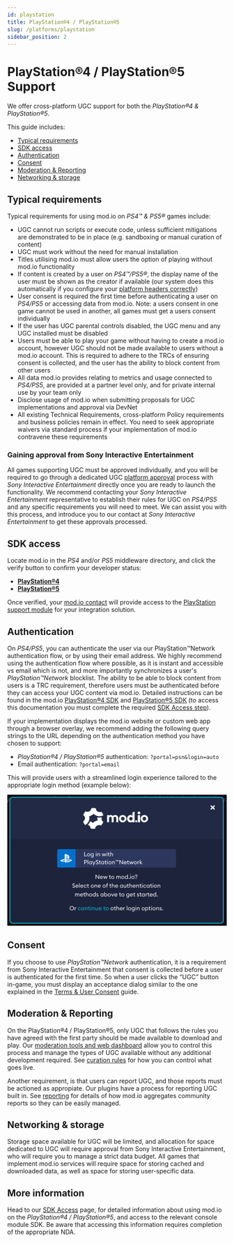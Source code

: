 ```yaml
---
id: playstation
title: PlayStation®4 / PlayStation®5
slug: /platforms/playstation
sidebar_position: 2
---
```


# PlayStation®4 / PlayStation®5 Support

We offer cross-platform UGC support for both the *PlayStation®4 & PlayStation®5*. 

This guide includes:

* [Typical requirements](#typical-requirements)
* [SDK access](#sdk-access)
* [Authentication](#authentication)
* [Consent](#consent)
* [Moderation & Reporting](#moderation--reporting)
* [Networking & storage](#networking--storage)

## Typical requirements

Typical requirements for using mod.io on *PS4™ & PS5®* games include:

* UGC cannot run scripts or execute code, unless sufficient mitigations are demonstrated to be in place (e.g. sandboxing or manual curation of content)
* UGC must work without the need for manual installation
* Titles utilising mod.io must allow users the option of playing without mod.io functionality
* If content is created by a user on *PS4™/PS5®*, the display name of the user must be shown as the creator if available (our system does this automatically if you configure your [platform headers correctly](/restapi/platforms))
* User consent is required the first time before authenticating a user on *PS4/PS5* or accessing data from mod.io. Note: a users consent in one game cannot be used in another, all games must get a users consent individually
* If the user has UGC parental controls disabled, the UGC menu and any UGC installed must be disabled
* Users must be able to play your game without having to create a mod.io account, however UGC should not be made available to users without a mod.io account. This is required to adhere to the TRCs of ensuring consent is collected, and the user has the ability to block content from other users
* All data mod.io provides relating to metrics and usage connected to *PS4/PS5*, are provided at a partner level only, and for private internal use by your team only
* Disclose usage of mod.io when submitting proposals for UGC implementations and approval via DevNet
* All existing Technical Requirements, cross-platform Policy requirements and business policies remain in effect. You need to seek appropriate waivers via standard process if your implementation of mod.io contravene these requirements

### Gaining approval from Sony Interactive Entertainment

All games supporting UGC must be approved individually, and you will be required to go through a dedicated UGC [platform approval](/platforms/console-sdks) process with *Sony Interactive Entertainment* directly once you are ready to launch the functionality. We recommend contacting your *Sony Interactive Entertainment* representative to establish their rules for UGC on *PS4/PS5* and any specific requirements you will need to meet. We can assist you with this process, and introduce you to our contact at *Sony Interactive Entertainment* to get these approvals processed.

## SDK access

Locate mod.io in the *PS4* and/or *PS5* middleware directory, and click the verify button to confirm your developer status:

* [**PlayStation®4**](https://ps4.develop.playstation.net/tm/verify/mod_io) 
* [**PlayStation®5**](https://game.develop.playstation.net/tm/verify/mod_io)

Once verified, your [mod.io contact](mailto:developers@mod.io) will provide access to the [PlayStation support module](/platforms/console-sdks#console-sdks) for your integration solution.

## Authentication

On *PS4/PS5*, you can authenticate the user via our PlayStation™Network authentication flow, or by using their email address. We highly recommend using the authentication flow where possible, as it is instant and accessible vs email which is not, and more importantly synchronizes a user's *PlayStation™Network* blocklist. The ability to be able to block content from users is a TRC requirement, therefore users must be authenticated before they can access your UGC content via mod.io. Detailed instructions can be found in the mod.io [PlayStation®4 SDK](https://docs.mod.io/partners/ps4/authentication) and [PlayStation®5 SDK](https://docs.mod.io/partners/ps5/authentication) (to access this documentation you must complete the required [SDK Access step](#sdk-access)).

If your implementation displays the mod.io website or custom web app through a browser overlay, we recommend adding the following query strings to the URL depending on the authentication method you have chosen to support:
* *PlayStation®4 / PlayStation®5* authentication: `?portal=psn&login=auto`
* Email authentication: `?portal=email`

This will provide users with a streamlined login experience tailored to the appropriate login method (example below):

![PlayStation Network log in interface available in the mod.io web UI](img/psn_auth_web.png)

## Consent

If you choose to use *PlayStation™Network* authentication, it is a requirement from Sony Interactive Entertainment that consent is collected before a user is authenticated for the first time. So when a user clicks the “UGC” button in-game, you must display an acceptance dialog similar to the one explained in the [Terms & User Consent](/terms) guide.

## Moderation & Reporting

On the PlayStation®4 / PlayStation®5, only UGC that follows the rules you have agreed with the first party should be made available to download and play. Our [moderation tools and web dashboard](/moderation) allow you to control this process and manage the types of UGC available without any additional development required. See [curation rules](/moderation/manual-curation#curation-rules) for how you can control what goes live.

Another requirement, is that users can report UGC, and those reports must be actioned as appropiate. Our plugins have a process for reporting UGC built in. See [reporting](/moderation/community-reports) for details of how mod.io aggregates community reports so they can be easily managed.

## Networking & storage

Storage space available for UGC will be limited, and allocation for space dedicated to UGC will require approval from Sony Interactive Entertainment, who will require you to manage a strict data budget. All games that implement mod.io services will require space for storing cached and downloaded data, as well as space for storing user-specific data.

## More information

Head to our [SDK Access](/platforms/console-sdks) page, for detailed information about using mod.io on the *PlayStation®4 / PlayStation®5*, and access to the relevant console module SDK. Be aware that accessing this information requires completion of the appropriate NDA.